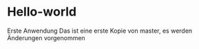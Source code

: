 # Hello-world
Erste Anwendung
Das ist eine erste Kopie von master, es werden Änderungen vorgenommen
